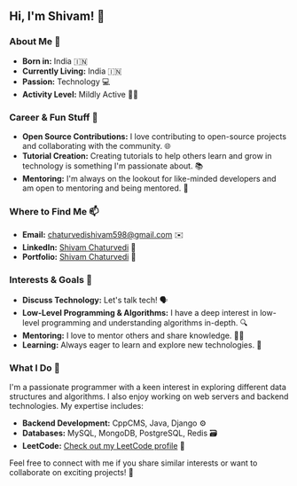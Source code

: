 ## Hi, I'm Shivam! 👋

### About Me 🌟
- **Born in:** India 🇮🇳
- **Currently Living:** India 🇮🇳
- **Passion:** Technology 💻
- **Activity Level:** Mildly Active 🚶‍♂️

### Career & Fun Stuff 🎉
- **Open Source Contributions:** I love contributing to open-source projects and collaborating with the community. 🌐
- **Tutorial Creation:** Creating tutorials to help others learn and grow in technology is something I'm passionate about. 📚
- **Mentoring:** I'm always on the lookout for like-minded developers and am open to mentoring and being mentored. 🤝

### Where to Find Me 📫
- **Email:** [chaturvedishivam598@gmail.com](mailto:chaturvedishivam598@gmail.com) ✉️
- **LinkedIn:** [Shivam Chaturvedi](https://www.linkedin.com/in/shivam-chaturvedi-77629321a) 💼
- **Portfolio:** [Shivam Chaturvedi](https://shivamchaturvedi.vercel.app) 💼

### Interests & Goals 🚀
- **Discuss Technology:** Let's talk tech! 🗣️
- **Low-Level Programming & Algorithms:** I have a deep interest in low-level programming and understanding algorithms in-depth. 🔍
- **Mentoring:** I love to mentor others and share knowledge. 🧑‍🏫
- **Learning:** Always eager to learn and explore new technologies. 📖

### What I Do 🔧
I'm a passionate programmer with a keen interest in exploring different data structures and algorithms. I also enjoy working on web servers and backend technologies. My expertise includes:

- **Backend Development:** CppCMS, Java, Django ⚙️
- **Databases:** MySQL, MongoDB, PostgreSQL, Redis 🗃️
- **LeetCode:** [Check out my LeetCode profile](https://leetcode.com/u/Shivam-Chaturvedi/) 🔗

Feel free to connect with me if you share similar interests or want to collaborate on exciting projects! 🚀
